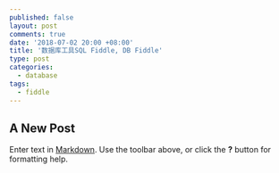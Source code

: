 ```yaml
---
published: false
layout: post
comments: true
date: '2018-07-02 20:00 +08:00'
title: '数据库工具SQL Fiddle, DB Fiddle'
type: post
categories:
  - database
tags:
  - fiddle
---
```

## A New Post

Enter text in [Markdown](http://daringfireball.net/projects/markdown/). Use the toolbar above, or click the **?** button for formatting help.
